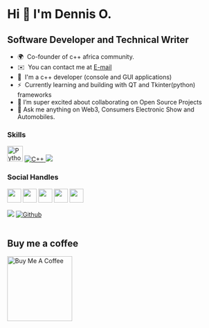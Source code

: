 

Hi 👋 I'm Dennis O.
==========================

Software Developer and Technical Writer
---
<p>
  
* 🌍  Co-founder of c++ africa community.
* ✉️  You can contact me at [E-mail](mailto:dchidindu5@gmail.com)
* 🧠  I'm a c++ developer (console and GUI applications)
* ⚡   Currently learning and building with QT and Tkinter(python) frameworks
* 👯 I’m super excited about collaborating on Open Source Projects
* 💬 Ask me anything on Web3, Consumers Electronic Show and Automobiles.
    

### Skills

<p align="left">
  <a href="https://www.python.org/" target="_blank" rel="noreferrer"><img src="https://raw.githubusercontent.com/danielcranney/readme-generator/main/public/icons/skills/python-colored.svg" width="36" height="36" alt="Python" /></a>
    <a href="https://www.w3schools.com/cpp/cpp_intro.asp" target="_blank" rel="noreferrer"> <img src="https://img.shields.io/badge/C%2B%2B-00599C?style=for-the-badge&logo=c%2B%2B&logoColor=white" alt="C++" />
      <a href="https://www.freecodecamp.org/news/what-is-the-c-programming-language-beginner-tutorial/" target="_blank" rel="noreferrer"><img src="https://img.shields.io/badge/C-00599C?style=for-the-badge&logo=c&logoColor=white" /></a> </p>

### Social Handles

<p align="left"> <a href="https://www.twitter.com/dennis____o" target="_blank" rel="noreferrer"><img src="https://raw.githubusercontent.com/danielcranney/readme-generator/main/public/icons/socials/twitter.svg" width="32" height="32" /></a> <a href="https://www.github.com/dchidindu5" target="_blank" rel="noreferrer"><img src="https://raw.githubusercontent.com/danielcranney/readme-generator/main/public/icons/socials/github.svg" width="32" height="32" /></a> <a href="https://www.linkedin.com/in/dennisonyeka4" target="_blank" rel="noreferrer"><img src="https://raw.githubusercontent.com/danielcranney/readme-generator/main/public/icons/socials/linkedin.svg" width="32" height="32" /></a>  <a href="https://dinetech.hashnode.dev" target="_blank" rel="noreferrer"><img src="https://raw.githubusercontent.com/danielcranney/readme-generator/main/public/icons/socials/hashnode.svg" width="32" height="32" /></a>
   <a href="https://medium.com/@dencomac" target="_blank" rel="noreferrer"><img src="https://raw.githubusercontent.com/danielcranney/readme-generator/main/public/icons/socials/meduim.svg" width="32" height="32" /></a> </p>
  
![](https://komarev.com/ghpvc/?username=dchidindu5&color=grey&label=PROFILE+VIEWS)
[![Github](https://img.shields.io/github/followers/dchidindu5?label=Follow&style=social)](https://github.com/dchidindu5)
</br>
<br />
  
  ## Buy me a coffee
  <a href="https://buymeacoffee.com/dencomacC" target="_blank"><img src="https://cdn.buymeacoffee.com/buttons/v2/default-red.png" alt="Buy Me A Coffee" width="150" ></a>

    
